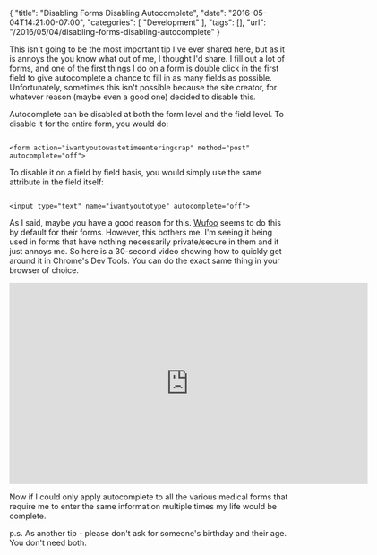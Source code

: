 
{
	"title": "Disabling Forms Disabling Autocomplete",
	"date": "2016-05-04T14:21:00-07:00",
	"categories": [
		"Development"
	],
	"tags": [],
	"url": "/2016/05/04/disabling-forms-disabling-autocomplete"
}

This isn't going to be the most important tip I've ever shared here, but as it is annoys the you know what out of me, I thought I'd share. I fill out a lot of forms, and one of the first things I do on a form is double click in the first field to give autocomplete a chance to fill in as many fields as possible. Unfortunately, sometimes this isn't possible because the site creator, for whatever reason (maybe even a good one) decided to disable this.

<!--more-->

Autocomplete can be disabled at both the form level and the field level. To disable it for the entire form, you would do:

<pre><code class="language-javascript">
&lt;form action="iwantyoutowastetimeenteringcrap" method="post" autocomplete="off"&gt;
</code></pre>

To disable it on a field by field basis, you would simply use the same attribute in the field itself:

<pre><code class="language-javascript">
&lt;input type="text" name="iwantyoutotype" autocomplete="off"&gt;
</code></pre>

As I said, maybe you have a good reason for this. [Wufoo](http://www.wufoo.com) seems to do this by default for their forms. However, this bothers me. I'm seeing it being used in forms that have nothing necessarily private/secure in them and it just annoys me. So here is a 30-second video showing how to quickly get around it in Chrome's Dev Tools. You can do the exact same thing in your browser of choice.

<iframe width="640" height="360" src="https://www.youtube.com/embed/Hc6NYxAmpjc" frameborder="0" allowfullscreen></iframe>

Now if I could only apply autocomplete to all the various medical forms that require me to enter the same information multiple times my life would be complete.

p.s. As another tip - please don't ask for someone's birthday and their age. You don't need both.
